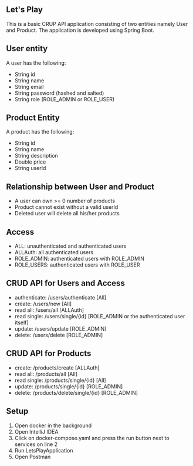 ## Let's Play
This is a basic CRUP API application consisting of two entities namely User and Product. The application is developed using Spring Boot. 

## User entity
A user has the following:
- String id
- String name
- String email
- String password (hashed and salted)
- String role (ROLE_ADMIN or ROLE_USER)

## Product Entity
A product has the following:
- String id
- String name
- String description
- Double price
- String userId

## Relationship between User and Product
- A user can own >= 0 number of products
- Product cannot exist without a valid userId
- Deleted user will delete all his/her products

## Access 
- ALL: unauthenticated and authenticated users
- ALLAuth: all authenticated users
- ROLE_ADMIN: authenticated users with ROLE_ADMIN
- ROLE_USERS: authenticated users with ROLE_USER

## CRUD API for Users and Access
- authenticate: /users/authenticate [All]
- create: /users/new [All]
- read all: /users/all [ALLAuth]
- read single: /users/single/{id} [ROLE_ADMIN or the authenticated user itself]
- update: /users/update [ROLE_ADMIN]
- delete: /users/delete [ROLE_ADMIN]

## CRUD API for Products
- create: /products/create [ALLAuth]
- read all: /products/all [All]
- read single: /products/single/{id} [All]
- update: /products/single/{id} [ROLE_ADMIN]
- delete: /products/delete/single/{id} [ROLE_ADMIN]


## Setup
1. Open docker in the background
2. Open IntelliJ IDEA
3. Click on docker-compose.yaml and press the run button next to services on line 2
4. Run LetsPlayApplication
5. Open Postman